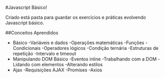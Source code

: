 #Javascript Básico!

Criado está pasta para guardar os exercícios e práticas evolvendo Javascript básico.

##Conceitos Aprendidos

- Básico
  -Variáveis e dados
  -Operações matemáticas
  -Funções
  -Condicionais
  -Operadores lógicos
  -Condição ternária
  -Estruturas de repetição
  -Intervalo e timeout
- Manipulando DOM Básico
  -Eventos inline
  -Trabalhando com a DOM
  -Lidando com elementos
  -Alterando estilos
- Ajax
  -Requisições AJAX
  -Promises
  -Axios
